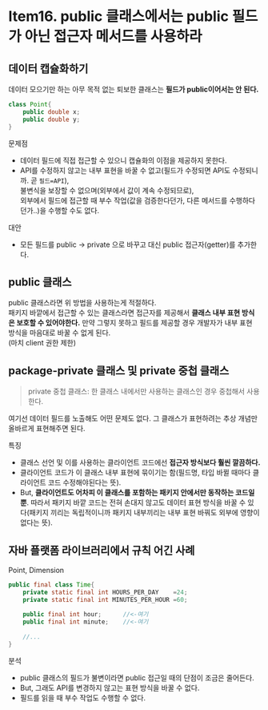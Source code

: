 # Item16. public 클래스에서는 public 필드가 아닌 접근자 메서드를 사용하라

## 데이터 캡슐화하기

데이터 모으기만 하는 아무 목적 없는 퇴보한 클래스는 **필드가 public이어서는 안 된다.**
```java
class Point{
    public double x;
    public double y;
}
```
문제점
- 데이터 필드에 직접 접근할 수 있으니 캡슐화의 이점을 제공하지 못한다.
- API를 수정하지 않고는 내부 표현을 바꿀 수 없고(필드가 수정되면 API도 수정되니까. 곧 `필드=API`),   
  불변식을 보장할 수 없으며(외부에서 값이 계속 수정되므로),   
  외부에서 필드에 접근할 때 부수 작업(값을 검증한다던가, 다른 메서드를 수행하다던가..)을 수행할 수도 없다.
  

대안
- 모든 필드를 public -> private 으로 바꾸고 대신 public 접근자(getter)를 추가한다.

## public 클래스
public 클래스라면 위 방법을 사용하는게 적절하다.   
패키지 바깥에서 접근할 수 있는 클래스라면 접근자를 제공해서 **클래스 내부 표현 방식은 보호할 수 있어야한다.**
만약 그렇지 못하고 필드를 제공할 경우 개발자가 내부 표현 방식을 마음대로 바꿀 수 없게 된다.  
(마치 client 권한 제한)

## package-private 클래스 및 private 중첩 클래스
> private 중첩 클래스: 한 클래스 내에서만 사용하는 클래스인 경우 중첩해서 사용한다.

여기선 데이터 필드를 노출해도 어떤 문제도 없다. 그 클래스가 표현하려는 추상 개념만 올바르게 표현해주면 된다.

특징
- 클래스 선언 및 이를 사용하는 클라이언트 코드에선 **접근자 방식보다 훨씬 깔끔하다.**
- 클라이언트 코드가 이 클래스 내부 표현에 묶이기는 함(필드명, 타입 바뀔 때마다 클라이언트 코드 수정해야된다는 뜻).
- But, **클라이언트도 어차피 이 클래스를 포함하는 패키지 안에서만 동작하는 코드일 뿐**. 따라서 패키지 바깥 코드는 전혀 손대지 않고도 데이터 표현 방식을 바꿀 수 있다(패키지 끼리는 독립적이니까 패키지 내부끼리는 내부 표현 바꿔도 외부에 영향이 없다는 뜻).

## 자바 플랫폼 라이브러리에서 규칙 어긴 사례
Point, Dimension

```java
public final class Time{
    private static final int HOURS_PER_DAY    =24;
    private static final int MINUTES_PER_HOUR =60;
    
    public final int hour;      //<-여기
    public final int minute;    //<-여기
    
    //...
}
```
분석
- public 클래스의 필드가 불변이라면 public 접근일 때의 단점이 조금은 줄어든다.
- But, 그래도 API를 변경하지 않고는 표현 방식을 바꿀 수 없다.
- 필드를 읽을 때 부수 작업도 수행할 수 없다.



